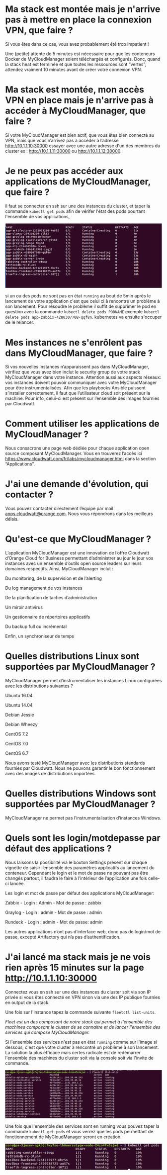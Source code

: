 # Ma stack est montée mais je n'arrive pas à mettre en place la connexion VPN, que faire ?

Si vous êtes dans ce cas, vous avez probablement été trop impatient !

Une (petite) attente de 5 minutes est nécessaire pour que les conteneurs Docker de MyCloudManager soient téléchargés et configurés. Donc, quand la stack heat est terminée et que toutes les ressources sont “vertes”, attendez vraiment 10 minutes avant de créer votre connexion VPN.


# Ma stack est montée, mon accès VPN en place mais je n'arrive pas à accéder à MyCloudManager, que faire ?

Si votre MyCloudManager est bien actif, que vous êtes bien connecté au VPN, mais que vous n’arrivez pas à accéder à l’adresse http://10.1.1.10:30000 essayer avec une autre adresse d'un des membres du cluster ex : http://10.1.1.11:30000 ou http://10.1.1.12:30000.

# Je ne peux pas accéder aux applications de MyCloudManager, que faire ?

il faut se connecter en ssh sur une des instances du cluster, et taper la commande `kubectl get pods` afin de vérifer l'état des pods pourtant l'ensemble de vos applications,

![pods](imgtrooble\pods.png)

si un ou des pods ne sont pas en état `running` au bout de 5min après le lancement de votre application c'est que celui ci à rencontré un problème à son lancement. Pour résoudre le problème il suffit de supprimer le pod en question avec la commande `kubectl delete pods PODNAME` exemple `kubectl delete pods app-zabbix-4280307708-qqf8n`. kubernetes va ensuite s'occuper de le relancer.

# Mes instances ne s'enrôlent pas dans MyCloudManager, que faire ?

Si vos nouvelles instances n’apparaissent pas dans MyCloudManager, vérifiez que vous avez bien inclut le security group de votre stack MyCloudManager dans votre instance. Attention aussi aux aspects réseaux: vos instances doivent pouvoir communiquer avec votre MyCloudManager pour être instrumentalisées. Afin que les playbooks Ansible puissent s’installer correctement, il faut que l’utilisateur cloud soit présent sur la machine. Pour info, celui-ci est présent sur l’ensemble des images fournies par Cloudwatt.

# Comment utiliser les applications de MyCloudManager ?

Nous consacrons une page web dédiée pour chaque application open source composant MyCloudManager. Vous en trouverez l’accès ici https://www.cloudwatt.com/fr/labs/mycloudmanager.html dans la section “Applications”.

# J'ai une demande d'évolution, qui contacter ?

Vous pouvez contacter directement l’équipe par mail apps.cloudwatt@orange.com. Nous vous répondrons dans les meilleurs délais.

# Qu'est-ce que MyCloudManager ?

L’application MyCloudManager est une innovation de l’offre Cloudwatt d’Orange Cloud for Business permettant d’administrer au jour le jour vos instances avec un ensemble d’outils open source leaders sur leurs domaines respectifs. Ainsi, MyCloudManager inclut :

Du monitoring, de la supervision et de l’alerting

Du log management de vos instances

De la planification de taches d’administration

Un miroir antivirus

Un gestionnaire de répertoires applicatifs

Du backup full ou incrémental

Enfin, un synchroniseur de temps

# Quelles distributions Linux sont supportées par MyCloudManager ?

MyCloudManager permet d’instrumentaliser les instances Linux configurées avec les distributions suivantes ?

Ubuntu 16.04

Ubuntu 14.04

Debian Jessie

Debian Wheezy

CentOS 7.2

CentOS 7.0

CentOS 6.7

Nous avons testé MyCloudManager avec les distributions standards fournies par Cloudwatt. Nous ne pouvons garantir le bon fonctionnement avec des images de distributions importées.

# Quelles distributions Windows sont supportées par MyCloudManager ?

MyCloudManager ne permet pas l’instrumentalisation d’instances Windows.

# Quels sont les login/motdepasse par défaut des applications ?

Nous laissons la possibilité via le bouton Settings présent sur chaque vignette de saisir l’ensemble des paramètres applicatifs au lancement du conteneur. Cependant le login et le mot de passe ne pouvant pas être changés partout, il faudra le faire à l’intérieur de l’application une fois celle-ci lancée.

Les login et mot de passe par défaut des applications MyCloudManager:

Zabbix - Login : Admin - Mot de passe : zabbix

Graylog - Login : admin - Mot de passe : admin

Rundeck - Login : admin - Mot de passe: admin

Les autres applications n’ont pas d’interface web, donc pas de login/mot de passe, excepté Artifactory qui n’a pas d’authentification.

# J'ai lancé ma stack mais je ne vois rien après 15 minutes sur la page http://10.1.1.10:30000

Connectez vous en ssh sur une des instances du cluster soit via son IP privée si vous êtes connecté en VPN sinon via une des IP publique fournies en output de la stack.

Une fois sur l'instance tapez la commande suivante `fleetctl list-units`.

*Fleet est un des composant de notre stack qui permet à l'ensemble des machines composant le cluster de se connaitre et de lancer l'ensemble des services qui compose MyCloudManager.*

Si l'ensemble des services n'est pas en état `running` comme sur l'image si dessous, c'est que votre cluster à rencontré un problème à son lancement.
La solution la plus efficace mais certes radicale est de redémarrer l'ensemble des machines du cluster soit via la console soit via l'invite de commande.

![fleet](imgtrooble\fleet.png)

Une fois que l'ensemble des services sont en running vous pouvez taper la commande `kubectl get pods` et vous verrez que les pods permettant de fonctionnement de MyCloudManager seront en création.

![podsmcm](imgtrooble\podsmcm.png)
